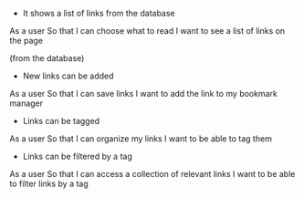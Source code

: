 
* It shows a list of links from the database

As a user
So that I can choose what to read
I want to see a list of links on the page

(from the database)


* New links can be added

As a  user
So that I can save links
I want to add the link to my bookmark manager


* Links can be tagged

As a user
So that I can organize my links
I want to be able to tag them

* Links can be filtered by a tag

As a user
So that I can access a collection of relevant links 
I want to be able to filter links by a tag
